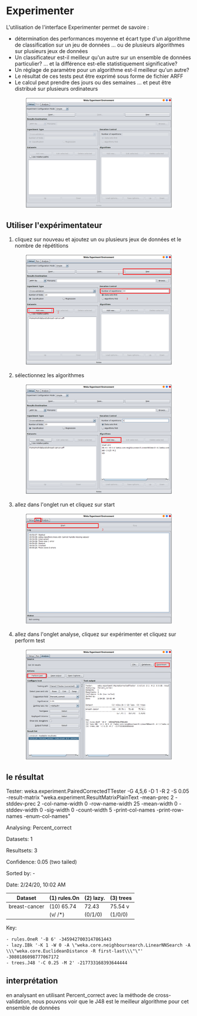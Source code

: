 # Experimenter

L'utilisation de l'interface Experimenter permet de savoire : 

- détermination des performances moyenne et écart type d'un algorithme de classification sur un jeu de données ... ou de plusieurs algorithmes sur plusieurs jeux de données
- Un classificateur est-il meilleur qu'un autre sur un ensemble de données particulier? ... et la différence est-elle statistiquement significative?
- Un réglage de paramètre pour un algorithme est-il meilleur qu'un autre?
- Le résultat de ces tests peut être exprimé sous forme de fichier ARFF
- Le calcul peut prendre des jours ou des semaines ... et peut être distribué sur plusieurs ordinateurs

<div style='width:80%; margin: auto'>

![](images/experimenter_1.png)

</div>

## Utiliser l'expérimentateur
 1. cliquez sur nouveau et ajoutez un ou plusieurs jeux de données et le nombre de répétitions
 
 <div style='width:80%; margin: auto'>
 
 ![](images/experimenter_2.png)
 
 </div>
 
 2. sélectionnez les algorithmes
 
 <div style='width:80%; margin: auto'>
  
  ![](images/experimenter_3.png)
  
 </div>
  
 3. allez dans l'onglet run et cliquez sur start
 
 <div style='width:80%; margin: auto'>
    
  ![](images/experimenter_4.png)

 </div> 
 
 4. allez dans l'onglet analyse, cliquez sur expérimenter et cliquez sur perform test
 
 <div style='width:80%; margin: auto'>
     
   ![](images/experimenter_5.png)
 
 </div>
 
 ## le résultat
 

Tester:     weka.experiment.PairedCorrectedTTester -G 4,5,6 -D 1 -R 2 -S 0.05 -result-matrix "weka.experiment.ResultMatrixPlainText -mean-prec 2 -stddev-prec 2 -col-name-width 0 -row-name-width 25 -mean-width 0 -stddev-width 0 -sig-width 0 -count-width 5 -print-col-names -print-row-names -enum-col-names"

Analysing:  Percent_correct

Datasets:   1

Resultsets: 3

Confidence: 0.05 (two tailed)

Sorted by:  -

Date:       2/24/20, 10:02 AM


| Dataset                  | (1) rules.On | (2) lazy. | (3) trees |
| -------------------------|--------------|-----------|-----------|
| breast-cancer            | (10)   65.74 |     72.43 |   75.54 v |
|                          |      (v/ /*) |   (0/1/0) |   (1/0/0) |


Key:

    - rules.OneR '-B 6' -3459427003147861443
    - lazy.IBk '-K 1 -W 0 -A \"weka.core.neighboursearch.LinearNNSearch -A \\\"weka.core.EuclideanDistance -R first-last\\\"\"' -3080186098777067172
    - trees.J48 '-C 0.25 -M 2' -217733168393644444


## interprétation

en analysant en utilisant Percent_correct avec la méthode de cross-validation, 
nous pouvons voir que le J48 est le meilleur algorithme pour cet ensemble de données
